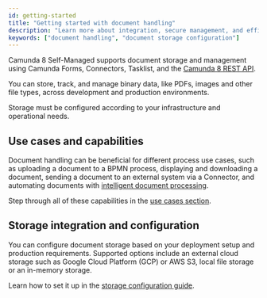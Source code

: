 ```yaml
---
id: getting-started
title: "Getting started with document handling"
description: "Learn more about integration, secure management, and efficient storage and retrieval of documents across development and production environments in Self-Managed."
keywords: ["document handling", "document storage configuration"]
---
```


Camunda 8 Self-Managed supports document storage and management using Camunda Forms, Connectors, Tasklist, and the [Camunda 8 REST API](/apis-tools/camunda-api-rest/specifications/create-document.api.mdx).

You can store, track, and manage binary data, like PDFs, images and other file types, across development and production environments.

Storage must be configured according to your infrastructure and operational needs.

## Use cases and capabilities

Document handling can be beneficial for different process use cases, such as uploading a document to a BPMN process, displaying and downloading a document, sending a document to an external system via a Connector, and automating documents with [intelligent document processing](/components/modeler/web-modeler/idp/idp-example.md).

Step through all of these capabilities in the [use cases section](/components/document-handling/getting-started.md).

## Storage integration and configuration

You can configure document storage based on your deployment setup and production requirements.
Supported options include an external cloud storage such as Google Cloud Platform (GCP) or AWS S3, local file storage or an in-memory storage.

Learn how to set it up in the [storage configuration guide](/self-managed/concepts/document-handling/configuration/overview.md).
